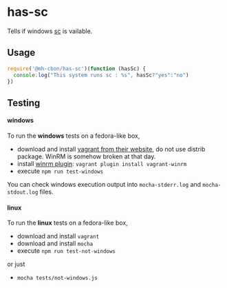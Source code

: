 # has-sc

Tells if windows [sc](https://technet.microsoft.com/en-us/library/bb490995.aspx) is vailable.

## Usage

```js
require('@mh-cbon/has-sc')(function (hasSc) {
  console.log("This system runs sc : %s", hasSc?"yes":"no")
})
```

## Testing

#### windows

To run the __windows__ tests on a fedora-like box,

- download and install [vagrant from their website](https://www.vagrantup.com/downloads.html), do not use distrib package. WinRM is somehow broken at that day.
- install [winrm plugin](https://github.com/criteo/vagrant-winrm): `vagrant plugin install vagrant-winrm`
- execute `npm run test-windows`

You can check windows execution output into `mocha-stderr.log` and `mocha-stdout.log` files.


#### linux
To run the __linux__ tests on a fedora-like box,

- download and install `vagrant`
- download and install `mocha`
- execute `npm run test-not-windows`

or just

- `mocha tests/not-windows.js`

